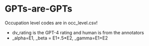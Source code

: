 # GPTs-are-GPTs

Occupation level codes are in occ_level.csv! 
- dv_rating is the GPT-4 rating and human is from the annotators
- _alpha=E1, _beta = E1+.5*E2, _gamma=E1+E2
